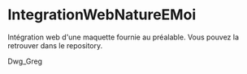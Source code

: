 # IntegrationWebNatureEMoi

Intégration web d'une maquette fournie au préalable. 
Vous pouvez la retrouver dans le repository.

Dwg_Greg
